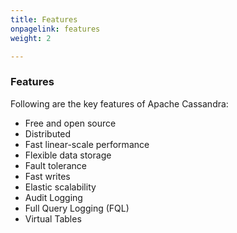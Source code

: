 ```yaml
---
title: Features
onpagelink: features
weight: 2

---
```


### **Features**

Following are the key features of Apache Cassandra:

- Free and open source
- Distributed
- Fast linear-scale performance
- Flexible data storage
- Fault tolerance
- Fast writes
- Elastic scalability
- Audit Logging
- Full Query Logging (FQL)
- Virtual Tables
 
